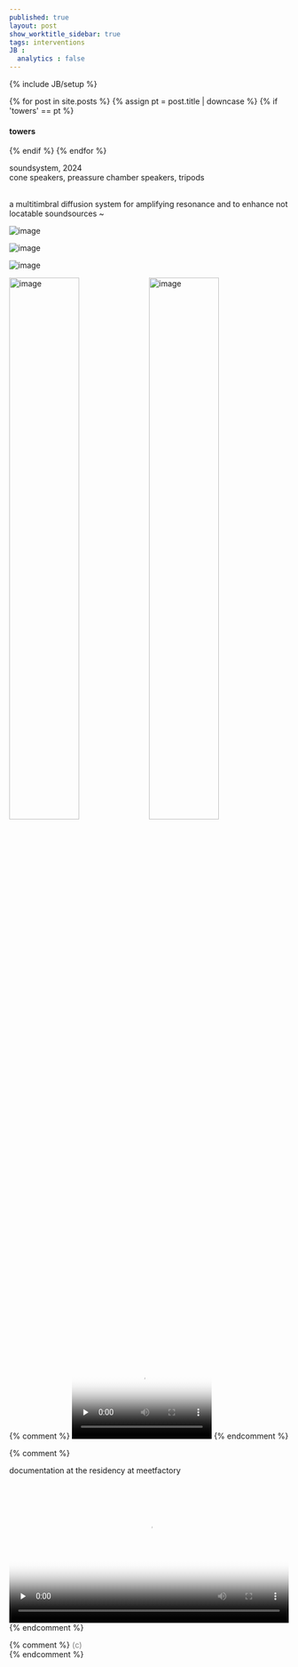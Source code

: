 ```yaml
---
published: true
layout: post
show_worktitle_sidebar: true
tags: interventions
JB :
  analytics : false
---
```


{% include JB/setup %}


<div class="container-parent">
<div class="container-narrow-right">
{% for post in site.posts %}
	{% assign pt = post.title | downcase %}
	{% if 'towers' == pt %}
<h4><a href="{{ BASE_PATH }}{{ post.url }}"></a>towers</h4>
	{% endif %}
{% endfor %}

<p>
soundsystem, 2024<br />
cone speakers, preassure chamber speakers, tripods<br />
<br />

a multitimbral diffusion system for amplifying resonance and to enhance not locatable soundsources ~<br />

</p>
</div>


<div class="container-narrow-left">


<img src="{{ site.url }}/images/towers_thin_sm.jpg" loading="eager" alt="image">
<p></p>
<img src="{{ site.url }}/images/towers_mf2_sm.jpg" loading="eager" alt="image">
<p></p>
<img src="{{ site.url }}/images/towers_studio_sm.jpg" loading="eager" alt="image">
<p></p>
<img src="{{ site.url }}/images/towers_speaker_sm.jpg" loading="eager" alt="image" width="50%" height="auto" style="float: left">
<img src="{{ site.url }}/images/towers_detail2_sm.jpg" loading="eager" alt="image" width="50%" height="auto">
<p></p>
</div>
</div>


{% comment %}
<video controls preload="none" poster="{{ site.url }}/images/led_vesch_ila_poster.jpg" width="50%" height="auto">
  <source src="{{ site.url }}/images/led_vesch_ila_ffm.mp4" type="video/mp4">
</video>
{% endcomment %}

{% comment %}
<p>documentation at the residency at meetfactory</p>
<video controls preload="none" poster="{{ site.url }}/images/led_vesch_vid_poster.jpg" width="100%" height="auto">
  <source src="{{ site.url }}/images/led_vesch_sm7.mp4" type="video/mp4">
</video>
{% endcomment %}




{% comment %}
<font color="grey">(c)<br /></font>
{% endcomment %}